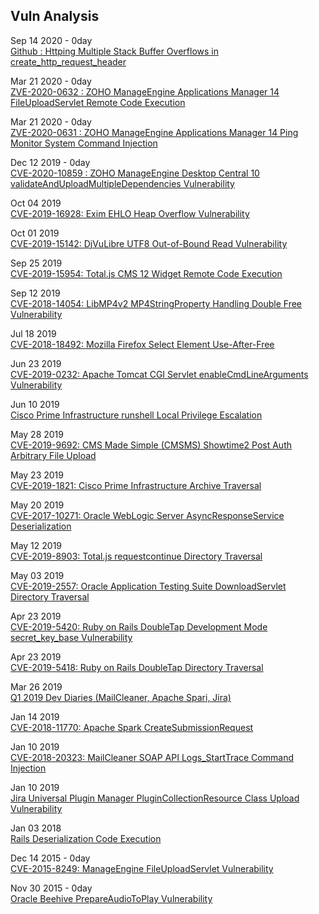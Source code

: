 ## Vuln Analysis

Sep 14 2020 - 0day  
[Github : Httping Multiple Stack Buffer Overflows in create_http_request_header](https://github.com/flok99/httping/issues/51)

Mar 21 2020 - 0day  
[ZVE-2020-0632 : ZOHO ManageEngine Applications Manager 14 FileUploadServlet Remote Code Execution](https://github.com/atxsinn3r/atxsinn3r.github.io/blob/master/writeups/zoho_manageengine_application_manager_fileuploadservlet.pdf)

Mar 21 2020 - 0day  
[ZVE-2020-0631 : ZOHO ManageEngine Applications Manager 14 Ping Monitor System Command Injection](https://github.com/atxsinn3r/atxsinn3r.github.io/blob/master/writeups/zoho_manageengine_application_manager_ping_monitor_injection.pdf)

Dec 12 2019 - 0day  
[CVE-2020-10859 : ZOHO ManageEngine Desktop Central 10 validateAndUploadMultipleDependencies Vulnerability](https://github.com/atxsinn3r/atxsinn3r.github.io/blob/master/writeups/zoho_manageengine_desktop_central10_validateAndUploadMultipleDependencies.pdf)

Oct 04 2019  
[CVE-2019-16928: Exim EHLO Heap Overflow Vulnerability](https://gist.github.com/atxsinn3r/063668f6a2c45a0d0535180510743c16)

Oct 01 2019  
[CVE-2019-15142: DjVuLibre UTF8 Out-of-Bound Read Vulnerability](https://gist.github.com/atxsinn3r/d846ef8f3b6fa6387e65d6e744e81a16)

Sep 25 2019  
[CVE-2019-15954: Total.js CMS 12 Widget Remote Code Execution](https://gist.github.com/atxsinn3r/5f9937828e4395006f1e257ecb90b898)

Sep 12 2019  
[CVE-2018-14054: LibMP4v2 MP4StringProperty Handling Double Free Vulnerability](https://gist.github.com/atxsinn3r/6d1563e0fbdb9f8f6f06ff553445c58d)

Jul 18 2019  
[CVE-2018-18492: Mozilla Firefox Select Element Use-After-Free](https://gist.github.com/atxsinn3r/d5807dbaf91e9a1d66b10f42e55417f4)

Jun 23 2019  
[CVE-2019-0232: Apache Tomcat CGI Servlet enableCmdLineArguments Vulnerability](https://gist.github.com/atxsinn3r/fcdd8e9411b22fe9a2bbb8eeefb357d2)

Jun 10 2019  
[Cisco Prime Infrastructure runshell Local Privilege Escalation](https://gist.github.com/atxsinn3r/d45ee4c6de585ade3bd73642486106bf)

May 28 2019  
[CVE-2019-9692: CMS Made Simple (CMSMS) Showtime2 Post Auth Arbitrary File Upload](https://gist.github.com/atxsinn3r/d8d200e5e1f7573aee61402345c7fa2c)

May 23 2019  
[CVE-2019-1821: Cisco Prime Infrastructure Archive Traversal](https://gist.github.com/atxsinn3r/ef8272688e3655ef8617a70df2643e44)

May 20 2019  
[CVE-2017-10271: Oracle WebLogic Server AsyncResponseService Deserialization](https://gist.github.com/atxsinn3r/2172f2bc6ea964066d19a122bbf8f23c)

May 12 2019  
[CVE-2019-8903: Total.js requestcontinue Directory Traversal](https://gist.github.com/atxsinn3r/7173d5cf0b1bd97bfaea0e2a7df4c66a)

May 03 2019  
[CVE-2019-2557: Oracle Application Testing Suite DownloadServlet Directory Traversal](https://gist.github.com/atxsinn3r/96b729be4d0592059099e0e096ffe77e)

Apr 23 2019  
[CVE-2019-5420: Ruby on Rails DoubleTap Development Mode secret_key_base Vulnerability](https://gist.github.com/atxsinn3r/0c8647901452de4256a0b1ca30378296)

Apr 23 2019  
[CVE-2019-5418: Ruby on Rails DoubleTap Directory Traversal](https://gist.github.com/atxsinn3r/dc4f24c869e0095ed423fc1063bac997)

Mar 26 2019  
[Q1 2019 Dev Diaries (MailCleaner, Apache Spari, Jira)](https://www.rapid7.com/research/report/metasploit-development-diaries-q1-2019/)

Jan 14 2019  
[CVE-2018-11770: Apache Spark CreateSubmissionRequest](https://gist.github.com/atxsinn3r/fce494721297e53fb289e9e09b6b5452)

Jan 10 2019  
[CVE-2018-20323: MailCleaner SOAP API Logs_StartTrace Command Injection](https://gist.github.com/atxsinn3r/0b53cbf12b582b06cda1dc5aa75f6c4e)

Jan 10 2019  
[Jira Universal Plugin Manager PluginCollectionResource Class Upload Vulnerability](https://gist.github.com/atxsinn3r/a74abb69ecb5a4afa8a8a54cdd6e6123)

Jan 03 2018  
[Rails Deserialization Code Execution](https://github.com/atxsinn3r/atxsinn3r.github.io/blob/master/writeups/ruby_on_rails_deserialization.pdf)

Dec 14 2015  - 0day  
[CVE-2015-8249: ManageEngine FileUploadServlet Vulnerability](https://github.com/atxsinn3r/atxsinn3r.github.io/blob/master/writeups/manageengine_fileuploadservlet_vuln.pdf)

Nov 30 2015 - 0day  
[Oracle Beehive PrepareAudioToPlay Vulnerability](https://github.com/atxsinn3r/atxsinn3r.github.io/blob/master/writeups/oracle_beehive_prepareaudiotoplay.pdf)
